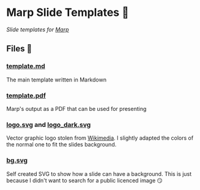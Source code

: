 # Marp Slide Templates :fax:
_Slide templates for [Marp](https://yhatt.github.io/marp/)_

## Files :bookmark_tabs:
### [template.md](https://github.com/Stousn/Marp-Slide-Templates/blob/master/template.md)
The main template written in Markdown

### [template.pdf](https://github.com/Stousn/Marp-Slide-Templates/blob/masterW/template.pdf)
Marp's output as a PDF that can be used for presenting

### [logo.svg](https://github.com/Stousn/Marp-Slide-Templates/blob/master/logo.svg) and [logo_dark.svg](https://github.com/Stousn/Marp-Slide-Templates/blob/master/logo_dark.svg)
Vector graphic logo stolen from [Wikimedia](https://commons.wikimedia.org/wiki/File:Service_mark.svg). I slightly adapted the colors of the normal one to fit the slides background.

### [bg.svg](https://github.com/Stousn/Marp-Slide-Templates/blob/master/bg.svg)
Self created SVG to show how a slide can have a background. This is just because I didn't want to search for a public licenced image :smirk:
